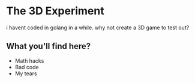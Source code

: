 # The 3D Experiment
i havent coded in golang in a while. why not create a 3D game to test out?

## What you'll find here?
- Math hacks
- Bad code
- My tears
